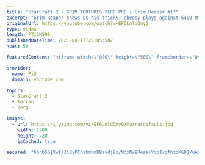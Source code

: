 ```yaml
---
title: "StarCraft 2 - GRIM TORTURES ZERG PRO | Grim Reaper #17"
excerpt: "Grim Reaper shows us his tricky, cheesy plays against 6400 MMR pro player, Cham! 🐷 Support PiG: https://www.pigstarcraft.com/support/  The Grim Reaper Playlist: https://www.youtube.com/watch?v=3cLene8nRc8&list=PLFUDU8AOevUcEZxzA83oiBz8LxgwgLeyR GrimReaper’s stream: https://www.twitch.tv/grimmy_uk --"
originalUrl: https://youtube.com/watch?v=EF6LnldOmy0
type: video
length: PT15M59S
publishedDateTime: 2021-08-17T23:05:50Z
heat: 50

featuredContent: "<iframe width=\"800\" height=\"500\" frameborder=\"0\" src=\"https://www.youtube.com/embed/EF6LnldOmy0\" allow=\"accelerometer; autoplay; encrypted-media; gyroscope; picture-in-picture\" allowfullscreen></iframe>"

provider:
  name: PiG
  domain: youtube.com

topics:
  - StarCraft 2
  - Terran
  - Zerg

images:
  - url: https://i.ytimg.com/vi/EF6LnldOmy0/maxresdefault.jpg
    width: 1280
    height: 720
    isCached: true

secured: "hhnb5GjXwI/Ji0yPCnzbmbnBBsvdj9s/NoxNw9Reaa+YqpIvgAhzoKGDJ/uAG3+0PdmyFTKery/Af6ATNktwO3AQV/H/MVjdHsCrWaPR4bus9KiK4+BcaBf4gJ7DumQCBYTkOKm+UQjNdGat4xMbP3mwEmrSfo4HEqfwe5OCNbW7Ir/1/+9ItTnPvlA7Aarmw6uo3KdqW7SNUdzqNgDPmC1AHrfr9Qlwm/98d4462bQmgGSLisKRD7PwW7VXeOfemZU5OxFlcemjThztK1nzLHoqgokIYanmTWre6EP7GwJ/XI8ZCPZr5pNNH5sPWEtewuVjEjk1Tf3i64KZRrpJW/M2XVLsOWxvIKWk8oqAzqp/aGO9THegw6z99v+DQn4knALEtntj7Bstwwr/2wdDSOhxzsaxSsd3RWQh2mTe8PI=;Z+PZtBGMvNDmnSmr1QqF+g=="
---
```


